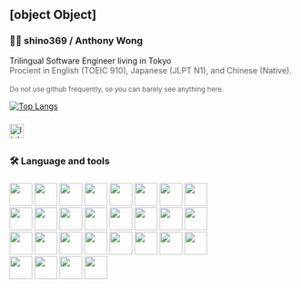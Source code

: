 ## [object Object]

<h3 style="align-items:start">👩‍💻  shino369 / Anthony Wong</h3>
Trilingual Software Engineer living in Tokyo

<div style="font-size:14px;opacity:0.7">Procient in English (TOEIC 910), Japanese (JLPT N1), and Chinese (Native).</div>
<br/>
<div style="font-size:12px;opacity:0.7">Do not use github frequently, so you can barely see anything here.</div>

[![Top Langs](https://github-readme-stats.vercel.app/api/top-langs/?username=shino369&layout=donut&bg_color=0D1117&text_color=c9d1d9&title_color=435ebf&hide_border=true&hide=c%2B%2B,html,cmake,mdx,css,swift,scss,ruby,c)](#)

###

<div style="align-items:start">
  <a href="https://www.linkedin.com/in/aw3939/">
    <img src="https://img.shields.io/static/v1?message=LinkedIn&logo=linkedin&label=&color=0077B5&logoColor=white&labelColor=&style=for-the-badge" height="25" alt="linkedin logo"  />
  </a>
</div>

###

##

<h3 style="align-items:start">🛠 Language and tools</h3>

###

<div style="pointer-events:none">
    <img height="40" src="https://cdn.jsdelivr.net/gh/devicons/devicon@latest/icons/typescript/typescript-original.svg" />
    <img height="40" src="https://cdn.jsdelivr.net/gh/devicons/devicon@latest/icons/javascript/javascript-original.svg" />
    <img height="40" src="https://cdn.jsdelivr.net/gh/devicons/devicon@latest/icons/react/react-original.svg" />
    <img height="40" src="https://cdn.jsdelivr.net/gh/devicons/devicon@latest/icons/nextjs/nextjs-original.svg" />
    <img height="40" src="https://cdn.jsdelivr.net/gh/devicons/devicon@latest/icons/redux/redux-original.svg" />
    <img height="40" src="https://tanstack.com/_build/assets/logo-color-100w-br5_Ikqp.png"/>
    <img height="40" src="https://cdn.jsdelivr.net/gh/devicons/devicon@latest/icons/vuejs/vuejs-original.svg" />
    <img height="40" src="https://cdn.jsdelivr.net/gh/devicons/devicon@latest/icons/vitejs/vitejs-original.svg" />
</div>
<div style="pointer-events:none">
    <img height="40" src="https://cdn.jsdelivr.net/gh/devicons/devicon@latest/icons/angular/angular-original.svg" />
    <img height="40" src="https://cdn.jsdelivr.net/gh/devicons/devicon@latest/icons/rxjs/rxjs-original.svg" />
    <img height="40" src="https://cdn.jsdelivr.net/gh/devicons/devicon@latest/icons/jest/jest-plain.svg" />
    <img height="40" src="https://cdn.jsdelivr.net/gh/devicons/devicon@latest/icons/playwright/playwright-original.svg" />
    <img height="40" src="https://cdn.jsdelivr.net/gh/devicons/devicon@latest/icons/vitest/vitest-original.svg" />
    <img height="40" src="https://cdn.jsdelivr.net/gh/devicons/devicon@latest/icons/materialui/materialui-plain.svg" />
    <img height="40" src="https://cdn.jsdelivr.net/gh/devicons/devicon@latest/icons/bootstrap/bootstrap-original.svg" />
    <img height="40" src="https://cdn.jsdelivr.net/gh/devicons/devicon@latest/icons/tailwindcss/tailwindcss-original.svg" />
</div>
<div style="pointer-events:none">
    <img height="40" src="https://cdn.jsdelivr.net/gh/devicons/devicon@latest/icons/dart/dart-original.svg" />
    <img height="40" src="https://cdn.jsdelivr.net/gh/devicons/devicon@latest/icons/flutter/flutter-original.svg" />
    <img height="40" src="https://riverpod.dev/ja/img/logo.png"/>
    <img height="40" src="https://cdn.jsdelivr.net/gh/devicons/devicon@latest/icons/nodejs/nodejs-original.svg" />
    <img height="40" src="https://cdn.jsdelivr.net/gh/devicons/devicon@latest/icons/java/java-original.svg" />
    <img height="40" src="https://cdn.jsdelivr.net/gh/devicons/devicon@latest/icons/spring/spring-original.svg" />
    <img height="40" src="https://cdn.jsdelivr.net/gh/devicons/devicon@latest/icons/php/php-original.svg" />
    <img height="40" src="https://cdn.jsdelivr.net/gh/devicons/devicon@latest/icons/cakephp/cakephp-original.svg" />
</div>
<div style="pointer-events:none">
    <img height="40" src="https://cdn.jsdelivr.net/gh/devicons/devicon@latest/icons/firebase/firebase-original.svg" />
    <img height="40" src="https://cdn.jsdelivr.net/gh/devicons/devicon@latest/icons/jira/jira-original.svg" />
    <img height="40" src="https://cdn.jsdelivr.net/gh/devicons/devicon@latest/icons/docker/docker-plain.svg" />
    <img height="40" src="https://cdn.jsdelivr.net/gh/devicons/devicon@latest/icons/figma/figma-original.svg" />
</div>
